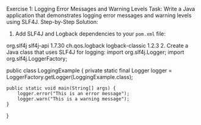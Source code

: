 Exercise 1: Logging Error Messages and Warning Levels 
Task: Write a Java application that demonstrates logging error messages and warning levels 
using SLF4J. 
Step-by-Step Solution: 
1. Add SLF4J and Logback dependencies to your `pom.xml` file: 
<dependency> 
    <groupId>org.slf4j</groupId> 
    <artifactId>slf4j-api</artifactId> 
    <version>1.7.30</version> 
</dependency> 
<dependency> 
    <groupId>ch.qos.logback</groupId> 
    <artifactId>logback-classic</artifactId> 
    <version>1.2.3</version> 
</dependency> 
2. Create a Java class that uses SLF4J for logging: 
import org.slf4j.Logger; 
import org.slf4j.LoggerFactory; 
 
public class LoggingExample { 
    private static final Logger logger = LoggerFactory.getLogger(LoggingExample.class); 
 
    public static void main(String[] args) { 
        logger.error("This is an error message"); 
        logger.warn("This is a warning message"); 
    } 
}
